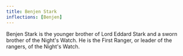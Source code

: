 ```yaml
---
title: Benjen Stark
inflections: [Benjen]
---
```


Benjen Stark is the younger brother of Lord Eddard Stark and a sworn brother of the Night's Watch. He is the First Ranger, or leader of the rangers, of the Night's Watch.


